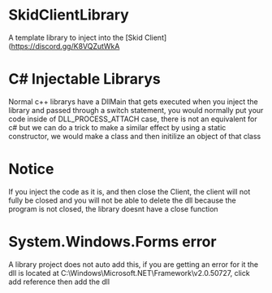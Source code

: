 # SkidClientLibrary
A template library to inject into the [Skid Client](https://discord.gg/K8VQZutWkA

# C# Injectable Librarys
Normal c++ librarys have a DllMain that gets executed when you inject the library and passed through a switch statement, you would normally put your code inside of DLL_PROCESS_ATTACH case, there is not an equivalent for c# but we can do a trick to make a similar effect by using a static constructor, we would make a class and then initilize an object of that class

# Notice
If you inject the code as it is, and then close the Client, the client will not fully be closed and you will not be able to delete the dll because the program is not closed, the library doesnt have a close function

# System.Windows.Forms error
A library project does not auto add this, if you are getting an error for it the dll is located at C:\Windows\Microsoft.NET\Framework\v2.0.50727, click add reference then add the dll

